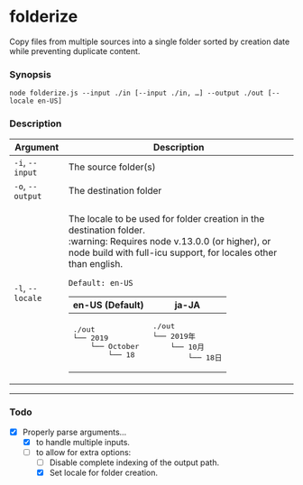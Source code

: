 # folderize
Copy files from multiple sources into a single folder sorted by creation date while preventing duplicate content.

### Synopsis
`node folderize.js --input ./in [--input ./in, …] --output ./out [--locale en-US]`

### Description
<table>
  <thead>
    <tr>
      <th>Argument</th>
      <th>Description</th>
    </tr>
  </thead>
  <tbody>
    <tr>
      <td><code>-i</code>, <code>--input</code></td>
      <td>The source folder(s)</td>
    </tr>
    <tr>
      <td><code>-o</code>, <code>--output</code></td>
      <td>The destination folder</td>
    </tr>
    <tr>
      <td><code>-l</code>, <code>--locale</code></td>
      <td>
        <p>The locale to be used for folder creation in the destination folder.<br/>:warning: Requires node v.13.0.0 (or higher), or node build with full-icu support, for locales other than english.</p>
        <p><code>Default: en-US</code></p>
        <table>
          <thead>
            <tr>
              <th>en-US (Default)</th>
              <th>ja-JA</th>
            </tr>
          </thead>
          <tbody>
            <tr>
              <td><pre>./out
└── 2019
    └── October
        └── 18</pre></td>
              <td><pre>./out
└── 2019年
    └── 10月
        └── 18日</pre></td>
            </tr>
          </tbody>
        </table>
      </td>
    </tr>
  </tbody>
</table>

---

### Todo
- [x] Properly parse arguments…
  - [x] to handle multiple inputs.
  - [ ] to allow for extra options:
    - [ ] Disable complete indexing of the output path.
    - [x] Set locale for folder creation.
